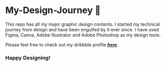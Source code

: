 # My-Design-Journey 🎨

This repo has all my major graphic design contents. I started my technical journey from deisgn and have been engulfed by it ever since. I have used Figma, Canva, Adobe Illustrator and Adobe Photoshop as my design tools. 

Please feel free to check out my dribbble profile [**_here_**](https://dribbble.com/Lily2-3).
### Happy Designing!
